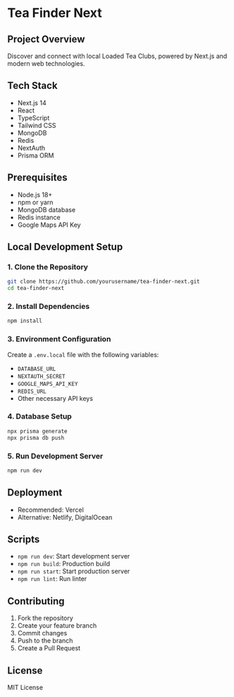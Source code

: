 # Tea Finder Next

## Project Overview
Discover and connect with local Loaded Tea Clubs, powered by Next.js and modern web technologies.

## Tech Stack
- Next.js 14
- React
- TypeScript
- Tailwind CSS
- MongoDB
- Redis
- NextAuth
- Prisma ORM

## Prerequisites
- Node.js 18+
- npm or yarn
- MongoDB database
- Redis instance
- Google Maps API Key

## Local Development Setup

### 1. Clone the Repository
```bash
git clone https://github.com/yourusername/tea-finder-next.git
cd tea-finder-next
```

### 2. Install Dependencies
```bash
npm install
```

### 3. Environment Configuration
Create a `.env.local` file with the following variables:
- `DATABASE_URL`
- `NEXTAUTH_SECRET`
- `GOOGLE_MAPS_API_KEY`
- `REDIS_URL`
- Other necessary API keys

### 4. Database Setup
```bash
npx prisma generate
npx prisma db push
```

### 5. Run Development Server
```bash
npm run dev
```

## Deployment
- Recommended: Vercel
- Alternative: Netlify, DigitalOcean

## Scripts
- `npm run dev`: Start development server
- `npm run build`: Production build
- `npm run start`: Start production server
- `npm run lint`: Run linter

## Contributing
1. Fork the repository
2. Create your feature branch
3. Commit changes
4. Push to the branch
5. Create a Pull Request

## License
MIT License
